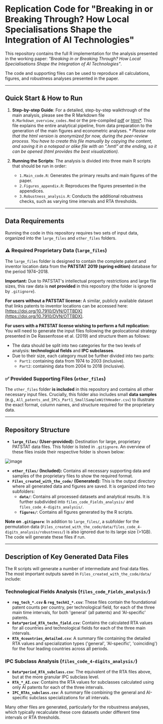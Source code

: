 # Replication Code for "Breaking in or Breaking Through? How Local Specialisations Shape the Integration of AI Technologies"

This repository contains the full R implementation for the analysis presented in the working paper: *"Breaking in or Breaking Through? How Local Specialisations Shape the Integration of AI Technologies"*.

The code and supporting files can be used to reproduce all calculations, figures, and robustness analyses presented in the paper.

---

## Quick Start & How to Run

1.  **Step-by-step Guide**: For a detailed, step-by-step walkthrough of the main analysis, please see the R Markdown file `0.Markdown_overview_codes.Rmd` or the pre-compiled [pdf](https://github.com/matheusleusin/Paper-The_Emergence_of_Artificial_Intelligence/blob/master/0.Markdown_overview_codes.pdf) or [html*](https://github.com/matheusleusin/Paper-The_Emergence_of_Artificial_Intelligence/blob/master/0.Markdown_overview_codes.html). This file explains the entire analytical pipeline, from data preparation to the generation of the main figures and econometric analyses. * *Please note that the html version is anonymized for now, during the peer-review process. You have to create this file manually by copying the content, and saving it in a notepad or alike file with an ".hmtl" at the ending, so it can be opened (html provides the best visualization).* 

2.  **Running the Scripts**: The analysis is divided into three main R scripts that should be run in order:
    *   `1.Main_code.R`: Generates the primary results and main figures of the paper.
    *   `2.Figures_appendix.R`: Reproduces the figures presented in the appendices.
    *   `3.Robustness_analysis.R`: Conducts the additional robustness checks, such as varying time intervals and RTA thresholds.

---

## Data Requirements

Running the code in this repository requires two sets of input data, organized into the `large_files` and `other_files` folders.

### ⚠️ Required Proprietary Data (`large_files`)

The `large_files` folder is designed to contain the complete patent and inventor location data from the **PATSTAT 2019 (spring edition)** database for the period 1974–2018.

**Important:** Due to PATSTAT's intellectual property restrictions and large file sizes, this raw data is **not provided** in this repository (the folder is ignored by `.gitignore`).

**For users without a PATSTAT license:** A similar, publicly available dataset that links patents to inventor locations can be accessed here: [https://doi.org/10.7910/DVN/OTTBDX](https://doi.org/10.7910/DVN/OTTBDX).

**For users with a PATSTAT license wishing to perform a full replication:** You will need to generate the input files following the geolocational strategy presented in De Rassenfosse et al. (2019) and structure them as follows:
*   The data should be split into two categories for the two levels of analysis: **technological fields** and **IPC subclasses**.
*   Due to their size, each category must be further divided into two parts:
    *   `Part1`: containing data from 1974 to 2003 (inclusive).
    *   `Part2`: containing data from 2004 to 2018 (inclusive).

### ✅ Provided Supporting Files (`other_files`)

The `other_files` folder **is included** in this repository and contains all other necessary input files. Crucially, this folder also includes small **data samples** (e.g., `All_patents_and_IPCs_Part1_SmallSampleWithHeader.csv`) to illustrate the exact format, column names, and structure required for the proprietary data.

---

## Repository Structure

*   **`large_files/` (User-provided):** Destination for large, proprietary PATSTAT data files. This folder is listed in `.gitignore`. An overview of these files inside their respective folder is shown below:
  
![image](https://github.com/user-attachments/assets/70388ae2-e728-40f0-b586-4fbada2a2351)


*   **`other_files/` (Included):** Contains all necessary supporting data and samples of the proprietary files to show the required format.
*   **`Files_created_with_the_code/` (Generated):** This is the output directory where all generated data and figures are saved. It is organized into two subfolders:
    *   **`data/`**: Contains all processed datasets and analytical results. It is further subdivided into `files_code_Fields_analysis/` and `files_code_4-digits_analysis/`.
    *   **`figures/`**: Contains all figures generated by the R scripts.

**Note on `.gitignore`**: In addition to `large_files/`, a subfolder for the permutation data (`Files_created_with_the_code/data/files_code_4-digits_analysis/robustness/`) is also ignored due to its large size (>1GB). The code will generate these files if run.

---

## Description of Key Generated Data Files

The R scripts will generate a number of intermediate and final data files. The most important outputs saved in `Files_created_with_the_code/data/` include:

### Technological Fields Analysis (`files_code_Fields_analysis/`)

*   **`reg_tech_*.csv` & `reg_techAI_*.csv`**: These files contain the foundational patent counts per country, per technological field, for each of the three main time intervals, for both 'general' (all patents) and 'AI-specific' patents.
*   **`Data*period_RTA_techn_field.csv`**: Contains the calculated RTA values for all countries and technological fields for each of the three main intervals.
*   **`RTA_4countries_detailed.csv`**: A summary file containing the detailed RTA values and specialization types ('general', 'AI-specific', 'coinciding') for the four leading countries across all periods.

### IPC Subclass Analysis (`files_code_4-digits_analysis/`)

*   **`Data*period_RTA_subclass.csv`**: The equivalent of the RTA files above, but at the more granular IPC subclass level.
*   **`RTA_*_AI.csv`**: Contains the RTA values for subclasses calculated using only AI patents for each of the three intervals.
*   **`IPC_RTAs_subclass.csv`**: A summary file combining the general and AI-specific subclass specializations for all intervals.

Many other files are generated, particularly for the robustness analyses, which typically recalculate these core datasets under different time intervals or RTA thresholds.

